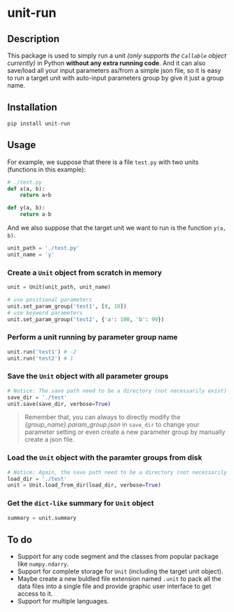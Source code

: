 # unit-run
## Description

This package is used to simply run a unit *(only supports the ``Callable`` object currently)* in Python **without any extra running code**. And it can also save/load all your input parameters as/from a simple json file, so it is easy to run a target unit with auto-input parameters group by give it just a group name.
## Installation
```
pip install unit-run
```
## Usage
For example, we suppose that there is a file `test.py` with two units (functions in this example):
``` python
# ./test.py
def x(a, b):
    return a+b

def y(a, b):
    return a-b
```
And we also suppose that the target unit we want to run is the function `y(a, b)`.
```python
unit_path = './test.py'
unit_name = 'y'
```

### Create a `Unit` object from scratch in memory
``` python
unit = Unit(unit_path, unit_name)

# use positional parameters
unit.set_param_group('test1', [8, 10])
# use keyword parameters
unit.set_param_group('test2', {'a': 100, 'b': 99})
```

### Perform a unit running by parameter group name
```python
unit.run('test1') # -2
unit.run('test2') # 1
```

### Save the `Unit` object with all parameter groups
```python
# Notice: The save path need to be a directory (not necessarily exist)
save_dir = './test'
unit.save(save_dir, verbose=True)
```
>Remember that, you can always to directly modify the *{group_name}.param_group.json* in `save_dir` to change your parameter setting or even create a new parameter group by manually create a json file.

### Load the `Unit` object with the paramter groups from disk
```python
# Notice: Again, the save path need to be a directory (not necessarily exist)
load_dir = './test'
unit = Unit.load_from_dir(load_dir, verbose=True)
```

### Get the `dict-like` summary for `Unit` object
```python
summary = unit.summary
```


## To do
- Support for any code segment and the classes from popular package like `numpy.ndarry`.
- Support for complete storage for `Unit` (including the target unit object).
- Maybe create a new buldled file extension named `.unit` to pack all the data files into a single file and provide graphic user interface to get access to it.
- Support for multiple languages.